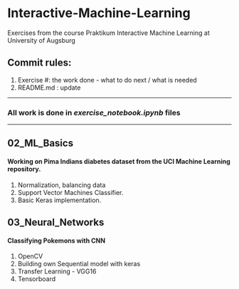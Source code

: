 # Interactive-Machine-Learning
Exercises from the course Praktikum Interactive Machine Learning at University of Augsburg

## Commit rules:

1. Exercise #: the work done - what to do next / what is needed
2. README.md : update

-----
### All work is done in <i>exercise_notebook.ipynb</i> files
-----

## 02_ML_Basics

#### Working on Pima Indians diabetes dataset from the UCI Machine Learning repository.

1. Normalization, balancing data
2. Support Vector Machines Classifier.
3. Basic Keras implementation.

## 03_Neural_Networks

#### Classifying Pokemons with CNN

1. OpenCV
2. Building own Sequential model with keras
3. Transfer Learning - VGG16
4. Tensorboard
